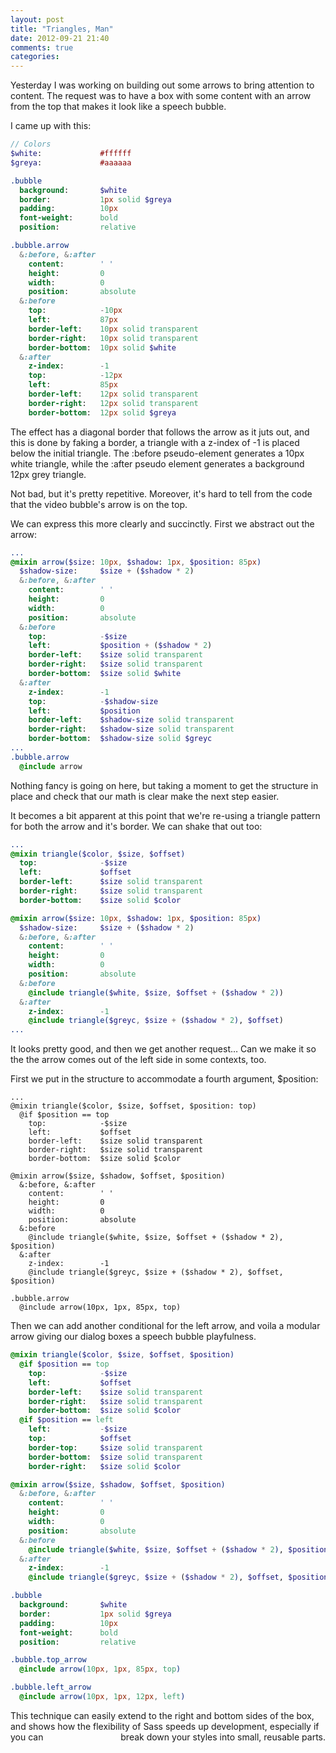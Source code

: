 ```yaml
---
layout: post
title: "Triangles, Man"
date: 2012-09-21 21:40
comments: true
categories: 
---
```

Yesterday I was working on building out some arrows to bring attention to content. The request was to have a box with some content with an arrow from the top that makes it look like a speech bubble.

<span class="bubble top_arrow">I came up with this:</span>

``` sass speech bubble arrow http://www.yuiblog.com/blog/2010/11/22/css-quick-tip-css-arrows-and-shapes-without-markup Based on CSS Arrows and Shapes Without Markup
// Colors
$white:             #ffffff
$greya:             #aaaaaa

.bubble
  background:       $white
  border:           1px solid $greya
  padding:          10px
  font-weight:      bold
  position:         relative

.bubble.arrow
  &:before, &:after
    content:        ' '
    height:         0
    width:          0
    position:       absolute
  &:before
    top:            -10px
    left:           87px
    border-left:    10px solid transparent
    border-right:   10px solid transparent
    border-bottom:  10px solid $white
  &:after
    z-index:        -1
    top:            -12px
    left:           85px
    border-left:    12px solid transparent
    border-right:   12px solid transparent
    border-bottom:  12px solid $greya
```
The effect has a diagonal border that follows the arrow as it juts out, and this is done by faking a border, a triangle with a z-index of -1 is placed below the initial triangle. The :before pseudo-element generates a 10px white triangle, while the :after pseudo element generates a background 12px grey triangle.

Not bad, but it's pretty repetitive. Moreover, it's hard to tell from the code that the video bubble's arrow is on the top.

We can express this more clearly and succinctly. First we abstract out the arrow:

``` sass Rewrite step one - note that the values of the existing arrow are used as defaults while structure is set in place.
...
@mixin arrow($size: 10px, $shadow: 1px, $position: 85px)
  $shadow-size:     $size + ($shadow * 2)
  &:before, &:after
    content:        ' '
    height:         0
    width:          0
    position:       absolute
  &:before
    top:            -$size
    left:           $position + ($shadow * 2)
    border-left:    $size solid transparent
    border-right:   $size solid transparent
    border-bottom:  $size solid $white
  &:after
    z-index:        -1
    top:            -$shadow-size
    left:           $position
    border-left:    $shadow-size solid transparent
    border-right:   $shadow-size solid transparent
    border-bottom:  $shadow-size solid $greyc
...
.bubble.arrow
  @include arrow
```
Nothing fancy is going on here, but taking a moment to get the structure in place and check that our math is clear make the next step easier.

It becomes a bit apparent at this point that we're re-using a triangle pattern for both the arrow and it's border. We can shake that out too:

``` sass Bring triangles out of the arrow
...
@mixin triangle($color, $size, $offset)
  top:              -$size
  left:             $offset
  border-left:      $size solid transparent
  border-right:     $size solid transparent
  border-bottom:    $size solid $color

@mixin arrow($size: 10px, $shadow: 1px, $position: 85px)
  $shadow-size:     $size + ($shadow * 2)
  &:before, &:after
    content:        ' '
    height:         0
    width:          0
    position:       absolute
  &:before
    @include triangle($white, $size, $offset + ($shadow * 2))
  &:after
    z-index:        -1
    @include triangle($greyc, $size + ($shadow * 2), $offset)
...
```
It looks pretty good, and then we get another request… Can we make it so the the arrow comes out of the left side in some contexts, too.

First we put in the structure to accommodate a fourth argument, $position:

```
...
@mixin triangle($color, $size, $offset, $position: top)
  @if $position == top
    top:            -$size
    left:           $offset
    border-left:    $size solid transparent
    border-right:   $size solid transparent
    border-bottom:  $size solid $color

@mixin arrow($size, $shadow, $offset, $position)
  &:before, &:after
    content:        ' '
    height:         0
    width:          0
    position:       absolute
  &:before
    @include triangle($white, $size, $offset + ($shadow * 2), $position)
  &:after
    z-index:        -1
    @include triangle($greyc, $size + ($shadow * 2), $offset, $position)

.bubble.arrow
  @include arrow(10px, 1px, 85px, top)
```

Then we can add another conditional for the left arrow, and voila a modular arrow giving our dialog boxes a speech bubble playfulness.

``` sass The finished product
@mixin triangle($color, $size, $offset, $position)
  @if $position == top
    top:            -$size
    left:           $offset
    border-left:    $size solid transparent
    border-right:   $size solid transparent
    border-bottom:  $size solid $color
  @if $position == left
    left:           -$size
    top:            $offset
    border-top:     $size solid transparent
    border-bottom:  $size solid transparent
    border-right:   $size solid $color

@mixin arrow($size, $shadow, $offset, $position)
  &:before, &:after
    content:        ' '
    height:         0
    width:          0
    position:       absolute
  &:before
    @include triangle($white, $size, $offset + ($shadow * 2), $position)
  &:after
    z-index:        -1
    @include triangle($greyc, $size + ($shadow * 2), $offset, $position)

.bubble
  background:       $white
  border:           1px solid $greya
  padding:          10px
  font-weight:      bold
  position:         relative

.bubble.top_arrow
  @include arrow(10px, 1px, 85px, top)

.bubble.left_arrow
  @include arrow(10px, 1px, 12px, left)
```
This technique can easily extend to the right and bottom sides of the box, and shows how the flexibility of Sass speeds up development, especially if you can <span class="bubble left_arrow" style="float: right;">break down your styles into small, reusable parts.</span>